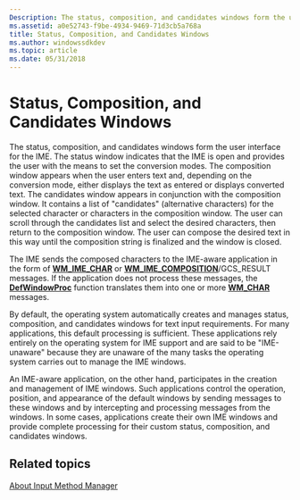 ```yaml
---
Description: The status, composition, and candidates windows form the user interface for the IME.
ms.assetid: a0e52743-f9be-4934-9469-71d3cb5a768a
title: Status, Composition, and Candidates Windows
ms.author: windowssdkdev
ms.topic: article
ms.date: 05/31/2018
---
```


# Status, Composition, and Candidates Windows

The status, composition, and candidates windows form the user interface for the IME. The status window indicates that the IME is open and provides the user with the means to set the conversion modes. The composition window appears when the user enters text and, depending on the conversion mode, either displays the text as entered or displays converted text. The candidates window appears in conjunction with the composition window. It contains a list of "candidates" (alternative characters) for the selected character or characters in the composition window. The user can scroll through the candidates list and select the desired characters, then return to the composition window. The user can compose the desired text in this way until the composition string is finalized and the window is closed.

The IME sends the composed characters to the IME-aware application in the form of [**WM\_IME\_CHAR**](wm-ime-char.md) or [**WM\_IME\_COMPOSITION**](wm-ime-composition.md)/GCS\_RESULT messages. If the application does not process these messages, the [**DefWindowProc**](https://msdn.microsoft.com/library/ms633572(v=VS.85).aspx) function translates them into one or more [**WM\_CHAR**](https://msdn.microsoft.com/library/ms646276(v=VS.85).aspx) messages.

By default, the operating system automatically creates and manages status, composition, and candidates windows for text input requirements. For many applications, this default processing is sufficient. These applications rely entirely on the operating system for IME support and are said to be "IME-unaware" because they are unaware of the many tasks the operating system carries out to manage the IME windows.

An IME-aware application, on the other hand, participates in the creation and management of IME windows. Such applications control the operation, position, and appearance of the default windows by sending messages to these windows and by intercepting and processing messages from the windows. In some cases, applications create their own IME windows and provide complete processing for their custom status, composition, and candidates windows.

## Related topics

<dl> <dt>

[About Input Method Manager](about-input-method-manager.md)
</dt> </dl>

 

 




